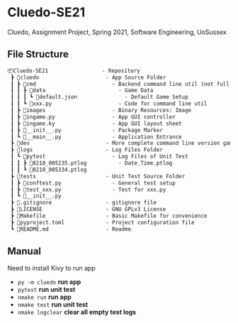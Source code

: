 # Cluedo-SE21

Cluedo, Assignment Project, Spring 2021, Software Engineering, UoSussex

## File Structure

```markdown
📦Cluedo-SE21                 - Repository
 ┣ 📂cluedo                     - App Source Folder
 ┃ ┣ 📂cmd                        - Backend command line util (not full game)
 ┃ ┃ ┣ 📂data                       - Game Data
 ┃ ┃ ┃ ┗ 📜default.json               - Default Game Setup
 ┃ ┃ ┗ 📜xxx.py                     - Code for command line util
 ┃ ┣ 📂images                     - Binary Resources: Image
 ┃ ┣ 📜ingame.py                  - App GUI controller
 ┃ ┣ 📜ingame.ky                  - App GUI layout sheet
 ┃ ┣ 📜__init__.py                - Package Marker
 ┃ ┗ 📜__main__.py                - Application Entrance
 ┣ 📂dev                        - More complete command line version game
 ┣ 📂logs                       - Log Files Folder
 ┃ ┗ 📂pytest                     - Log Files of Unit Test
 ┃ ┃ ┣ 📜0210_005235.ptlog          - Date_Time.ptlog
 ┃ ┃ ┗ 📜0210_005334.ptlog
 ┣ 📂tests                      - Unit Test Source Folder
 ┃ ┣ 📜conftest.py                - General test setup
 ┃ ┣ 📜test_xxx.py                - Test for xxx.py
 ┃ ┗ 📜__init__.py
 ┣ 📜.gitignore                 - gitignore file
 ┣ 📜LICENSE                    - GNU GPLv3 License
 ┣ 📜Makefile                   - Basic Makefile for convenience
 ┣ 📜pyproject.toml             - Project configuration file
 ┗ 📜README.md                  - Readme
```

## Manual

Need to install Kivy to run app

- `py -m cluedo` **run app**
- `pytest` **run unit test**
- `nmake run` **run app**
- `nmake test` **run unit test**
- `nmake logclear` **clear all empty test logs**
